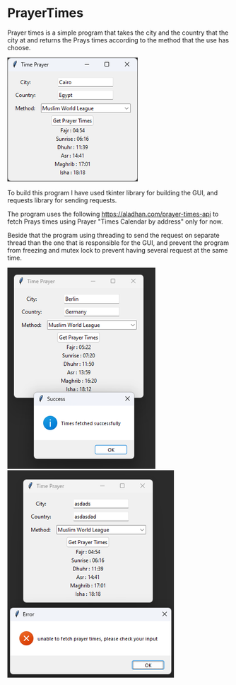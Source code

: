 # PrayerTimes
Prayer times is a simple program that takes the city and the country that the city at and returns the Prays times according to the method that the use has choose.

![](Images/PrayerTimesMain.png)

To build this program I have used tkinter library for building the GUI, and requests library for sending requests.

The program uses the following https://aladhan.com/prayer-times-api to fetch Prays times using  Prayer "Times Calendar by address" only for now.

Beside that the program using threading to send the request on separate thread than the one that is responsible for the GUI, and prevent the program from freezing and mutex lock to prevent having several request at the same time.

![](Images/succRequest.png) ![](Images/BadRequest.png)
